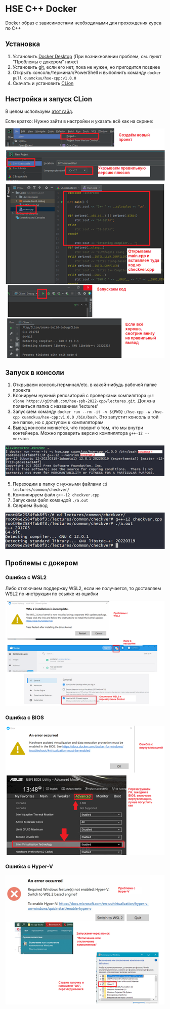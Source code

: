 # HSE C++ Docker

Docker образ с зависимостями необходимыми для прохождения курса по C++

## Установка

1. Установить [Docker Desktop](https://www.docker.com/products/docker-desktop/) (При возникновении проблем, см. пункт "Проблемы с докером" ниже)
2. Установить [git](https://git-scm.com/downloads), если его нет, пока не нужен, но пригодится позднее
3. Открыть консоль/терминал/PowerShell и выполнить команду `docker pull cuamckuu/hse-cpp:v1.0.0`
4. Скачать и установить [CLion](https://www.jetbrains.com/clion/download/)

## Настройка и запуск CLion

В целом используем [этот гайд](https://www.jetbrains.com/help/clion/clion-toolchains-in-docker.html).

Если кратко: Нужно зайти в настройки и указать всё как на скрине:

![Clion Docker Toolchain](./assets/clion.png)

## Запуск в консоли

1. Открываем консоль/терминал/etc. в какой-нибудь рабочей папке проекта
2. Клонируем нужный репозиторий с проверками компилятора `git clone https://github.com/hse-spb-2022-cpp/lectures.git`. Должна появиться папка с названием 'lectures'
3. Запускаем команду `docker run --rm -it -v ${PWD}:/hse-cpp -w /hse-cpp cuamckuu/hse-cpp:v1.0.0 /bin/bash`. Это запустит консоль в той же папке, но с доступом к компиляторам
4. Вывод консоли меняется, что говорит о том, что мы внутри контейнера. Можно проверить версию компилятора `g++-12 --version`

![Docker g++ version](./assets/docker_cmd.png)

5. Переходим в папку с нужными файлами `cd lectures/common/checkver/`
6. Компилируем файл `g++-12 checkver.cpp`
7. Запускаем файл командой `./a.out`
8. Сверяем Вывод

![Docker compile file](./assets/docker_compile.png)

## Проблемы с докером

### Ошибка с WSL2

Либо отключаем поддержку WSL2, если не получается, то доставляем WSL2 по инструкции по ссылке из ошибки

![Docker WSL2 Error](./assets/docker_wsl2.png)

### Ошибка с BIOS

![Docker BIOS](./assets/docker_bios.png)

### Ошибка с Hyper-V

![Docker BIOS](./assets/docker_hyperv.png)
